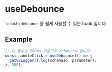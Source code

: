 # useDebounce

`lodash/debounce` 를 쉽게 사용할 수 있는 hook 입니다.

## Example

```ts
// 이 함수는 500ms 기준으로 debounce 됩니다.
const handleClick = useDebounce(() => {
  getV2Logger().log(schemaId, parameter);
}, 500);
```
